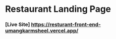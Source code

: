 # Restaurant Landing Page
### [Live Site]  https://resturant-front-end-umangkarmsheel.vercel.app/





